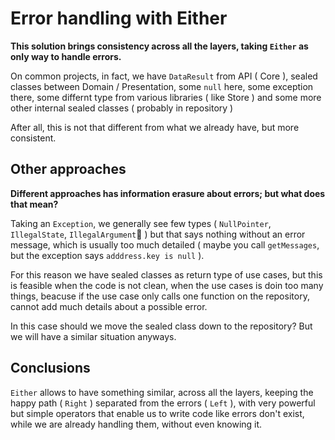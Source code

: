 # Error handling with Either

**This solution brings consistency across all the layers, taking `Either` as only way to handle errors.**

On common projects, in fact, we have `DataResult` from API ( Core ), sealed classes between Domain / Presentation, some `null` here, some exception there, some differnt type from various libraries ( like Store ) and some more other internal sealed classes ( probably in repository )



After all, this is not that different from what we already have, but more consistent.



## Other approaches

**Different approaches has information erasure about errors; but what does that mean?**

Taking an `Exception`, we generally see few types ( `NullPointer`, `IllegalState`, `IllegalArgument` ) but that says nothing without an error message, which is usually too much detailed ( maybe you call `getMessages`, but the exception says `adddress.key is null` ).



For this reason we have sealed classes as return type of use cases, but this is feasible when the code is not clean, when the use cases is doin too many things, beacuse if the use case only calls one function on the repository, cannot add much details about a possible error.



In this case should we move the sealed class down to the repository? But we will have a similar situation anyways.



## Conclusions

`Either` allows to have something similar, across all the layers, keeping the happy path ( `Right` ) separated from the errors ( `Left` ), with very powerful but simple operators that enable us to write code like errors don't exist, while we are already handling them, without even knowing it.
